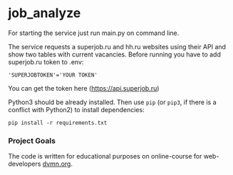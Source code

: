 # job_analyze


For starting the service just run main.py on command line. 

The service requests a superjob.ru and hh.ru websites using their API and show two tables with current vacancies. Before running you have to add superjob.ru token to .env:

```
'SUPERJOBTOKEN'='YOUR TOKEN'
```

You can get the token here (https://api.superjob.ru)


Python3 should be already installed. 
Then use `pip` (or `pip3`, if there is a conflict with Python2) to install dependencies:
```
pip install -r requirements.txt
```

### Project Goals

The code is written for educational purposes on online-course for web-developers [dvmn.org](https://dvmn.org/).
